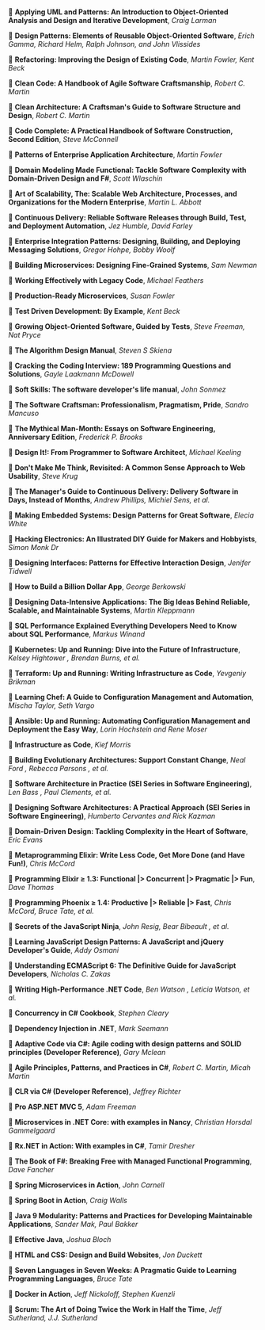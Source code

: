 #

:book: **Applying UML and Patterns: An Introduction to Object-Oriented Analysis and Design and Iterative Development**, *Craig Larman*

:book: **Design Patterns: Elements of Reusable Object-Oriented Software**, *Erich Gamma, Richard Helm, Ralph Johnson, and John Vlissides*

:book: **Refactoring: Improving the Design of Existing Code**, *Martin Fowler, Kent Beck*

:book: **Clean Code: A Handbook of Agile Software Craftsmanship**, *Robert C. Martin*

:book: **Clean Architecture: A Craftsman's Guide to Software Structure and Design**, *Robert C. Martin*

:book: **Code Complete: A Practical Handbook of Software Construction, Second Edition**, *Steve McConnell*

:book: **Patterns of Enterprise Application Architecture**, *Martin Fowler*

:book: **Domain Modeling Made Functional: Tackle Software Complexity with Domain-Driven Design and F#**, *Scott Wlaschin*

:closed_book: **Art of Scalability, The: Scalable Web Architecture, Processes, and Organizations for the Modern Enterprise**, *Martin L. Abbott*

:book: **Continuous Delivery: Reliable Software Releases through Build, Test, and Deployment Automation**, *Jez Humble, David Farley*

:book: **Enterprise Integration Patterns: Designing, Building, and Deploying Messaging Solutions**, *Gregor Hohpe, Bobby Woolf*

:book: **Building Microservices: Designing Fine-Grained Systems**, *Sam Newman*

:book: **Working Effectively with Legacy Code**, *Michael Feathers*

:book: **Production-Ready Microservices**, *Susan Fowler*

:book: **Test Driven Development: By Example**, *Kent Beck*

:book: **Growing Object-Oriented Software, Guided by Tests**, *Steve Freeman, Nat Pryce*

:closed_book: **The Algorithm Design Manual**, *Steven S Skiena*

:book: **Cracking the Coding Interview: 189 Programming Questions and Solutions**, *Gayle Laakmann McDowell*

:book: **Soft Skills: The software developer's life manual**, *John Sonmez*

:book: **The Software Craftsman: Professionalism, Pragmatism, Pride**, *Sandro Mancuso*

:book: **The Mythical Man-Month: Essays on Software Engineering, Anniversary Edition**, *Frederick P. Brooks*

:book: **Design It!: From Programmer to Software Architect**, *Michael Keeling*

:book: **Don't Make Me Think, Revisited: A Common Sense Approach to Web Usability**, *Steve Krug*

:closed_book: **The Manager's Guide to Continuous Delivery: Delivery Software in Days, Instead of Months**, *Andrew Phillips, Michiel Sens, et al.*

:closed_book: **Making Embedded Systems: Design Patterns for Great Software**, *Elecia White*

:book: **Hacking Electronics: An Illustrated DIY Guide for Makers and Hobbyists**, *Simon Monk Dr*

:book: **Designing Interfaces: Patterns for Effective Interaction Design**, *Jenifer Tidwell*

:book: **How to Build a Billion Dollar App**, *George Berkowski*

:closed_book: **Designing Data-Intensive Applications: The Big Ideas Behind Reliable, Scalable, and Maintainable Systems**, *Martin Kleppmann*

:closed_book: **SQL Performance Explained Everything Developers Need to Know about SQL Performance**, *Markus Winand*

:book: **Kubernetes: Up and Running: Dive into the Future of Infrastructure**, *Kelsey Hightower , Brendan Burns, et al.*

:book: **Terraform: Up and Running: Writing Infrastructure as Code**, *Yevgeniy Brikman*

:closed_book: **Learning Chef: A Guide to Configuration Management and Automation**, *Mischa Taylor, Seth Vargo*

:closed_book: **Ansible: Up and Running: Automating Configuration Management and Deployment the Easy Way**, *Lorin Hochstein and Rene Moser*

:closed_book: **Infrastructure as Code**, *Kief Morris*

:book: **Building Evolutionary Architectures: Support Constant Change**, *Neal Ford , Rebecca Parsons , et al.*

:closed_book: **Software Architecture in Practice (SEI Series in Software Engineering)**, *Len Bass , Paul Clements, et al.*

:closed_book: **Designing Software Architectures: A Practical Approach (SEI Series in Software Engineering)**, *Humberto Cervantes and Rick Kazman*

:book: **Domain-Driven Design: Tackling Complexity in the Heart of Software**, *Eric Evans*

:book: **Metaprogramming Elixir: Write Less Code, Get More Done (and Have Fun!)**, *Chris McCord*

:book: **Programming Elixir ≥ 1.3: Functional |> Concurrent |> Pragmatic |> Fun**, *Dave Thomas*

:book: **Programming Phoenix ≥ 1.4: Productive |> Reliable |> Fast**, *Chris McCord, Bruce Tate, et al.*

:book: **Secrets of the JavaScript Ninja**, *John Resig, Bear Bibeault , et al.*

:book: **Learning JavaScript Design Patterns: A JavaScript and jQuery Developer's Guide**, *Addy Osmani*

:book: **Understanding ECMAScript 6: The Definitive Guide for JavaScript Developers**, *Nicholas C. Zakas*

:book: **Writing High-Performance .NET Code**, *Ben Watson , Leticia Watson, et al.*

:book: **Concurrency in C# Cookbook**, *Stephen Cleary*

:book: **Dependency Injection in .NET**, *Mark Seemann*

:book: **Adaptive Code via C#: Agile coding with design patterns and SOLID principles (Developer Reference)**, *Gary Mclean*

:book: **Agile Principles, Patterns, and Practices in C#**, *Robert C. Martin, Micah Martin*

:book: **CLR via C# (Developer Reference)**, *Jeffrey Richter*

:book: **Pro ASP.NET MVC 5**, *Adam Freeman*

:book: **Microservices in .NET Core: with examples in Nancy**, *Christian Horsdal Gammelgaard*

:book: **Rx.NET in Action: With examples in C#**, *Tamir Dresher*

:closed_book: **The Book of F#: Breaking Free with Managed Functional Programming**, *Dave Fancher*

:book: **Spring Microservices in Action**, *John Carnell*

:book: **Spring Boot in Action**, *Craig Walls*

:closed_book: **Java 9 Modularity: Patterns and Practices for Developing Maintainable Applications**, *Sander Mak, Paul Bakker*

:book: **Effective Java**, *Joshua Bloch*

:closed_book: **HTML and CSS: Design and Build Websites**, *Jon Duckett*

:closed_book: **Seven Languages in Seven Weeks: A Pragmatic Guide to Learning Programming Languages**, *Bruce Tate*

:book: **Docker in Action**, *Jeff Nickoloff, Stephen Kuenzli*

:book: **Scrum: The Art of Doing Twice the Work in Half the Time**, *Jeff Sutherland, J.J. Sutherland*
